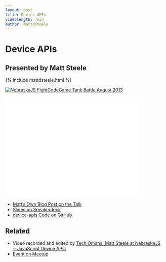 ```yaml
---
layout: post
title: Device APIs
videolength: 7min
author: mattdsteele
---
```


# Device APIs

## Presented by Matt Steele

{% include mattdsteele.html %}

<a href="http://www.flickr.com/photos/zachleat/9612909839/" title="NebraskaJS FightCodeGame Tank Battle August 2013 by zachleat, on Flickr"><img src="http://farm8.staticflickr.com/7402/9612909839_ab5a513f52_z.jpg" alt="NebraskaJS FightCodeGame Tank Battle August 2013"></a>

<div class="fluid-width-video-wrapper"><iframe width="420" height="315" src="//www.youtube.com/embed/5fgaXNCrtj0" frameborder="0" allowfullscreen></iframe></div>

* [Matt’s Own Blog Post on the Talk](http://matthewsteele.wordpress.com/2013/08/06/exploring-the-device-apis/)
* [Slides on Speakerdeck](https://speakerdeck.com/mattdsteele/diving-into-the-device-api)
* [device-apis Code on GitHub](https://github.com/mattdsteele/device-apis)

## Related

* Video recorded and edited by [Tech Omaha: Matt Steele at NebraskaJS—JavaScript Device APIs](http://techomaha.com/2013/08/matt-steele-javascript-device-apis/)
* [Event on Meetup](http://www.meetup.com/nebraskajs/events/129216662/)